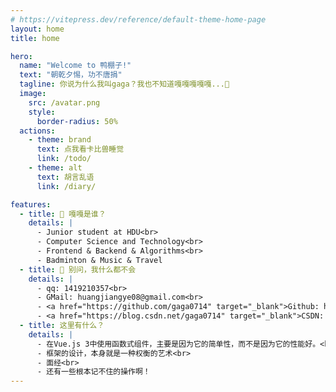 ```yaml
---
# https://vitepress.dev/reference/default-theme-home-page
layout: home
title: home

hero:
  name: "Welcome to 鸭棚子!"
  text: "朝乾夕惕，功不唐捐"
  tagline: 你说为什么我叫gaga？我也不知道嘎嘎嘎嘎嘎...🤗
  image:
    src: /avatar.png
    style:
      border-radius: 50%
  actions:
    - theme: brand
      text: 点我看卡比兽睡觉
      link: /todo/
    - theme: alt
      text: 胡言乱语
      link: /diary/

features:
  - title: 🦆 嘎嘎是谁？
    details: |
      - Junior student at HDU<br>
      - Computer Science and Technology<br>
      - Frontend & Backend & Algorithms<br>
      - Badminton & Music & Travel
  - title: 🤯 别问，我什么都不会
    details: |
      - qq: 1419210357<br>
      - GMail: huangjiangye08@gmail.com<br>
      - <a href="https://github.com/gaga0714" target="_blank">Github: https://github.com/gaga0714</a><br>
      - <a href="https://blog.csdn.net/gaga0714" target="_blank">CSDN: https://blog.csdn.net/gaga0714</a>
  - title: 这里有什么？
    details: |
      - 在Vue.js 3中使用函数式组件，主要是因为它的简单性，而不是因为它的性能好。<br>
      - 框架的设计，本身就是一种权衡的艺术<br>
      - 面经<br>
      - 还有一些根本记不住的操作啊！
---
```


